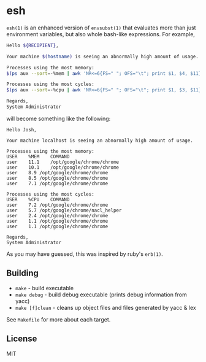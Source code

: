 # esh

`esh(1)` is an enhanced version of `envsubst(1)` that evaluates more than just
environment variables, but also whole bash-like expressions. For example,

```bash
Hello ${RECIPIENT},

Your machine $(hostname) is seeing an abnormally high amount of usage.

Processes using the most memory:
$(ps aux --sort=-%mem | awk 'NR<=6{FS=" "; OFS="\t"; print $1, $4, $11}')

Processes using the most cycles:
$(ps aux --sort=-%cpu | awk 'NR<=6{FS=" "; OFS="\t"; print $1, $3, $11}')

Regards,
System Administrator
```

will become something like the following:

```
Hello Josh,

Your machine localhost is seeing an abnormally high amount of usage.

Processes using the most memory:
USER	%MEM	COMMAND
user	11.1	/opt/google/chrome/chrome
user	10.1	/opt/google/chrome/chrome
user	8.9	/opt/google/chrome/chrome
user	8.5	/opt/google/chrome/chrome
user	7.1	/opt/google/chrome/chrome

Processes using the most cycles:
USER	%CPU	COMMAND
user	7.2	/opt/google/chrome/chrome
user	5.7	/opt/google/chrome/nacl_helper
user	2.4	/opt/google/chrome/chrome
user	1.1	/opt/google/chrome/chrome
user	1.1	/opt/google/chrome/chrome

Regards,
System Administrator
```

As you may have guessed, this was inspired by ruby's `erb(1)`.


## Building
- `make`          - build executable
- `make debug`    - build debug executable (prints debug information from yacc)
- `make [f]clean` - cleans up object files and files generated by yacc & lex

See `Makefile` for more about each target.


## License
MIT
